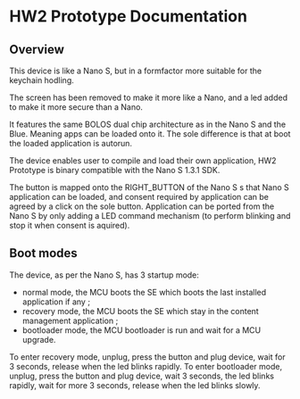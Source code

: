 HW2 Prototype Documentation
===========================

Overview
--------

This device is like a Nano S, but in a formfactor more suitable for the keychain hodling.

The screen has been removed to make it more like a Nano, and a led added to make it more secure than a Nano.

It features the same BOLOS dual chip architecture as in the Nano S and the Blue. Meaning apps can be loaded onto it. The sole difference is that at boot the loaded application is autorun.

The device enables user to compile and load their own application, HW2 Prototype is binary compatible with the Nano S 1.3.1 SDK.

The button is mapped onto the RIGHT_BUTTON of the Nano S s that Nano S application can be loaded, and consent required by application can be agreed by a click on the sole button. Application can be ported from the Nano S by only adding a LED command mechanism (to perform blinking and stop it when consent is aquired). 

Boot modes
----------

The device, as per the Nano S, has 3 startup mode:
 - normal mode, the MCU boots the SE which boots the last installed application if any ;
 - recovery mode, the MCU boots the SE which stay in the content management application ;
 - bootloader mode, the MCU bootloader is run and wait for a MCU upgrade.

To enter recovery mode, unplug, press the button and plug device, wait for 3 seconds, release when the led blinks rapidly.
To enter bootloader mode, unplug, press the button and plug device, wait 3 seconds, the led blinks rapidly, wait for more 3 seconds, release when the led blinks slowly.


